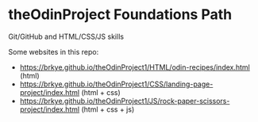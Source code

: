 # theOdinProject Foundations Path
Git/GitHub and HTML/CSS/JS skills

Some websites in this repo:
 * https://brkye.github.io/theOdinProject1/HTML/odin-recipes/index.html (html)
 * https://brkye.github.io/theOdinProject1/CSS/landing-page-project/index.html (html + css)
 * https://brkye.github.io/theOdinProject1/JS/rock-paper-scissors-project/index.html (html + css + js)
